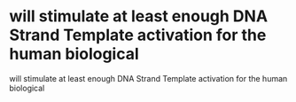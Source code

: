 # will stimulate at least enough DNA Strand Template activation for the human biological

will stimulate at least enough DNA Strand Template activation for the human biological